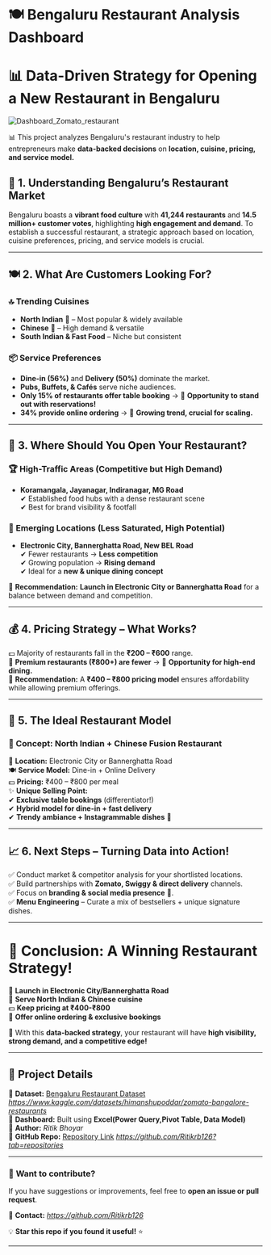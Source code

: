 # 🍽️ Bengaluru Restaurant Analysis Dashboard  

# 📊 Data-Driven Strategy for Opening a New Restaurant in Bengaluru
![Dashboard_Zomato_restaurant](https://github.com/user-attachments/assets/3286d42d-a854-41c7-bed8-23432944549a)
  

📊 This project analyzes Bengaluru's restaurant industry to help entrepreneurs make **data-backed decisions** on **location, cuisine, pricing, and service model.**  




## 🌆 1. Understanding Bengaluru’s Restaurant Market  
Bengaluru boasts a **vibrant food culture** with **41,244 restaurants** and **14.5 million+ customer votes**, highlighting **high engagement and demand**. To establish a successful restaurant, a strategic approach based on location, cuisine preferences, pricing, and service models is crucial.  

---

## 🍽️ 2. What Are Customers Looking For?  
### 🔝 Trending Cuisines  
- **North Indian** 🥘 – Most popular & widely available  
- **Chinese** 🍜 – High demand & versatile  
- **South Indian & Fast Food** – Niche but consistent  

### 📦 Service Preferences  
- **Dine-in (56%)** and **Delivery (50%)** dominate the market.  
- **Pubs, Buffets, & Cafés** serve niche audiences.  
- **Only 15% of restaurants offer table booking** → 🚀 **Opportunity to stand out with reservations!**  
- **34% provide online ordering** → 📲 **Growing trend, crucial for scaling.**  

---

## 📍 3. Where Should You Open Your Restaurant?  
### 🏆 High-Traffic Areas (Competitive but High Demand)  
- **Koramangala, Jayanagar, Indiranagar, MG Road**  
  ✔ Established food hubs with a dense restaurant scene  
  ✔ Best for brand visibility & footfall  

### 🚀 Emerging Locations (Less Saturated, High Potential)  
- **Electronic City, Bannerghatta Road, New BEL Road**  
  ✔ Fewer restaurants → **Less competition**  
  ✔ Growing population → **Rising demand**  
  ✔ Ideal for a **new & unique dining concept**  

📌 **Recommendation:** **Launch in Electronic City or Bannerghatta Road** for a balance between demand and competition.  

---

## 💰 4. Pricing Strategy – What Works?  
💵 Majority of restaurants fall in the **₹200 – ₹600** range.  
💎 **Premium restaurants (₹800+) are fewer** → 🚀 **Opportunity for high-end dining.**  
📌 **Recommendation:** A **₹400 – ₹800 pricing model** ensures affordability while allowing premium offerings.  

---

## 🏢 5. The Ideal Restaurant Model  
### 🍛 Concept: **North Indian + Chinese Fusion Restaurant**  
📍 **Location:** Electronic City or Bannerghatta Road  
🍽️ **Service Model:** Dine-in + Online Delivery  
💵 **Pricing:** ₹400 – ₹800 per meal  
✨ **Unique Selling Point:**  
✔ **Exclusive table bookings** (differentiator!)  
✔ **Hybrid model for dine-in + fast delivery**  
✔ **Trendy ambiance + Instagrammable dishes** 📸  

---

## 📈 6. Next Steps – Turning Data into Action!  
✅ Conduct market & competitor analysis for your shortlisted locations.  
✅ Build partnerships with **Zomato, Swiggy & direct delivery** channels.  
✅ Focus on **branding & social media presence** 📢.  
✅ **Menu Engineering** – Curate a mix of bestsellers + unique signature dishes.  

---

# 🎯 Conclusion: A Winning Restaurant Strategy!  
📍 **Launch in Electronic City/Bannerghatta Road**  
🍜 **Serve North Indian & Chinese cuisine**  
💵 **Keep pricing at ₹400-₹800**  
📲 **Offer online ordering & exclusive bookings**  

🚀 With this **data-backed strategy**, your restaurant will have **high visibility, strong demand, and a competitive edge!**  

---


## 📢 **Project Details**  

📌 **Dataset:** [Bengaluru Restaurant Dataset](#) *https://www.kaggle.com/datasets/himanshupoddar/zomato-bangalore-restaurants*  
📌 **Dashboard:** Built using **Excel(Power Query,Pivot Table, Data Model)**  
📌 **Author:** *Ritik Bhoyar*  
📌 **GitHub Repo:** [Repository Link](#) *https://github.com/Ritikrb126?tab=repositories*  

---

### 📢 **Want to contribute?**  
If you have suggestions or improvements, feel free to **open an issue or pull request**.  

📌 **Contact:** *https://github.com/Ritikrb126*  

💡 **Star this repo if you found it useful!** ⭐  

---
